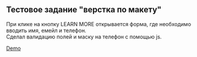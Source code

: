 ## Тестовое задание "верстка по макету"
<p>При клике на кнопку LEARN MORE открывается форма, где необходимо вводить имя, емейл и телефон.<br/>
Сделал валидацию полей и маску на телефон с помощью js.
</p>
<p><a href="https://new-slider.herokuapp.com/index.html" target="_blank">Demo</a></p>
